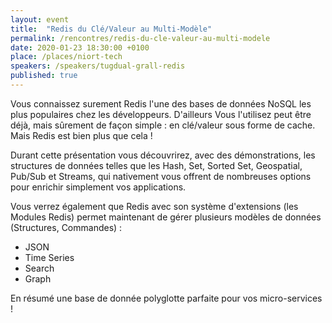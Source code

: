 ```yaml
---
layout: event
title:  "Redis du Clé/Valeur au Multi-Modèle"
permalink: /rencontres/redis-du-cle-valeur-au-multi-modele
date: 2020-01-23 18:30:00 +0100
place: /places/niort-tech
speakers: /speakers/tugdual-grall-redis
published: true
---
```


Vous connaissez surement Redis l'une des bases de données NoSQL les plus populaires chez les développeurs. D'ailleurs Vous l'utilisez peut être déjà, mais sûrement de façon simple : en clé/valeur sous forme de cache. Mais Redis est bien plus que cela !

Durant cette présentation vous découvrirez, avec des démonstrations, les structures de données telles que les Hash, Set, Sorted Set, Geospatial, Pub/Sub et Streams, qui nativement vous offrent de nombreuses options pour enrichir simplement vos applications.

Vous verrez également que Redis avec son système d'extensions (les Modules Redis) permet maintenant de gérer plusieurs modèles de données (Structures, Commandes) :
* JSON
* Time Series
* Search
* Graph

En résumé une base de donnée polyglotte parfaite pour vos micro-services !
